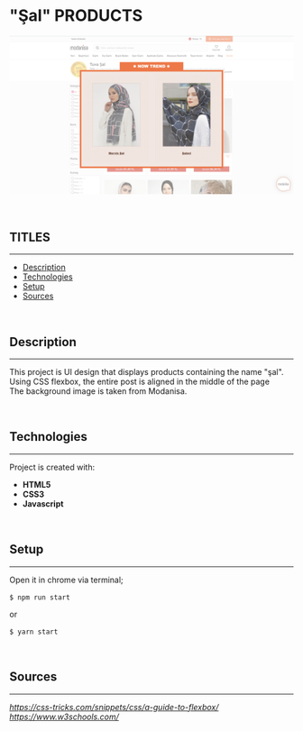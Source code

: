 # "Şal" PRODUCTS

![Products](./assets/products.png)

<br />

## **TITLES**
---
* [Description](#description)
* [Technologies](#technologies)
* [Setup](#setup)
* [Sources](#sources)

<br />

## Description
---
This project is UI design that displays products containing the name "şal". \
Using CSS flexbox, the entire post is aligned in the middle of the page \
The background image is taken from Modanisa.

<br />

## Technologies
---
Project is created with:
* **HTML5**
* **CSS3**
* **Javascript**

<br />

## Setup
---
Open it in chrome via terminal;


```
$ npm run start
```
or 

```
$ yarn start
```

<br />

## Sources
---
_https://css-tricks.com/snippets/css/a-guide-to-flexbox/_ \
_https://www.w3schools.com/_

